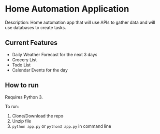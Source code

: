 # Home Automation Application

Description: Home automation app that will use APIs to gather data and will use databases to create tasks.

## Current Features

- Daily Weather Forecast for the next 3 days
- Grocery List
- Todo List
- Calendar Events for the day

## How to run

Requires Python 3.

To run:
1. Clone/Download the repo
2. Unzip file
3. `python app.py` or `python3 app.py` in command line

